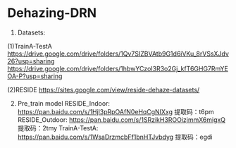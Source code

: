 # Dehazing-DRN

1. Datasets: 

(1)TrainA-TestA
https://drive.google.com/drive/folders/1Qv7SIZBVAtb9G1d6iVKu_8rVSsXJdv26?usp=sharing
https://drive.google.com/drive/folders/1hbwYCzoI3R3o2Gj_kfT6GHG7RmYEOA-P?usp=sharing

(2)RESIDE
https://sites.google.com/view/reside-dehaze-datasets/

2. Pre_train model
RESIDE_Indoor: https://pan.baidu.com/s/1Hjl3pRpOAfN0eHqCgNIXxg 提取码：t6pm 
RESIDE_Outdoor: https://pan.baidu.com/s/1SRzikH3ROOizjmmX6migxQ 提取码：2tmy 
TrainA-TestA: https://pan.baidu.com/s/1WsaDrzmcbFf1bnHTJvbdyg 提取码：egdi 



